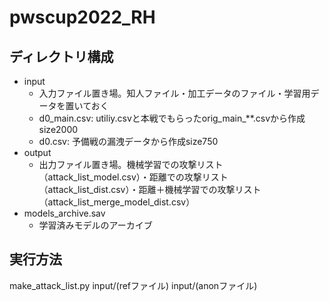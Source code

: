 # pwscup2022_RH
## ディレクトリ構成
- input
    - 入力ファイル置き場。知人ファイル・加工データのファイル・学習用データを置いておく
    - d0_main.csv: utiliy.csvと本戦でもらったorig_main_**.csvから作成size2000
    - d0.csv: 予備戦の漏洩データから作成size750
- output
    - 出力ファイル置き場。機械学習での攻撃リスト（attack_list_model.csv）・距離での攻撃リスト（attack_list_dist.csv）・距離＋機械学習での攻撃リスト（attack_list_merge_model_dist.csv）
- models_archive.sav
    - 学習済みモデルのアーカイブ

## 実行方法
make_attack_list.py input/(refファイル) input/(anonファイル)


